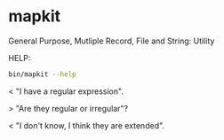 # mapkit
General Purpose, Mutliple Record, File and String: Utility

HELP:
```sh
bin/mapkit --help
```

\< "I have a regular expression".

\> "Are they regular or irregular"?

\< "I don't know, I think they are extended".
